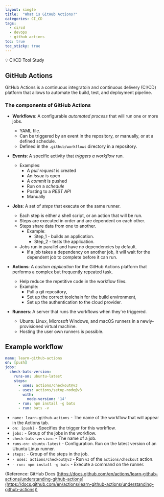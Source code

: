 ```yaml
---
layout: single
title:  "What is GitHub Actions?"
categories: CI_CD
tags:
  - ci/cd
  - devops
  - github actions
toc: true
toc_sticky: true
---
```


💡 CI/CD Tool Study

## GitHub Actions

GitHub Actions is a continuous integratoin and continuous delivery (CI/CD) platform that allows to automate the build, test, and deployment pipeline.

### The components of GitHub Actions

* **Workflows**: A configurable *automated process* that will run one or more jobs.
  * YAML file.
  * Can be triggered by an event in the repository, or manually, or at a defined schedule.
  * Defined in the `.github/workflows` directory in a repository.

   
* **Events**: A specific activity that *triggers a workflow* run.
  * Examples:
    * A *pull request* is created
    * An *issue* is open
    * A *commit* is pushed
    * Run on a *schedule*
    * Posting to a *REST API*
    * Manually

  
* **Jobs**: A set of *steps* that execute on the same runner.
  * Each step is either a shell script, or an action that will be run.
  * Steps are executed in order and are dependent on each other.
  * Steps share data from one to another.
    * Example:
      * Step_1 - builds an application.
      * Step_2 - tests the application.
  * Jobs run in parallel and have no dependencies by default.
    * If a job takes a dependency on another job, it will wait for the dependent job to complete before it can run.

  
* **Actions**: A *custom application* for the GitHub Actions platform that performs a complex but frequently repeated task.
  * Help reduce the repetitive code in the workflow files.
  * Example:
    * Pull a git repository,
    * Set up the correct toolchain for the build environment,
    * Set up the authentication to the cloud provider.

  
* **Runners**: A server that runs the workflows when they're triggered.
  * Ubuntu Linux, Microsoft Windows, and macOS runners in a newly-provisioned virtual machine.
  * Hosting the user own runners is possible.


## Example workflow

```yaml
name: learn-github-actions
on: [push]
jobs:
  check-bats-version:
    runs-on: ubuntu-latest
    steps:
      - uses: actions/checkout@v3
      - uses: actions/setup-node@v3
        with:
          node-version: '14'
      - run: npm install -g bats
      - run: bats -v
```

* `name: learn-github-actions` - The name of the workflow that will appear in the Actions tab.
* `on: [push]` - Specifies the trigger for this workflow.
* `jobs:` - Group of the jobs in the workflow.
* `check-bats-version:` - The name of a job.
* `runs-on: ubuntu-latest` - Configuration. Run on the latest version of an Ubuntu Linux runner.
* `steps:` - Group of the steps in the job.
* `- uses: actions/checkout@v3` - Run `v3` of the `actions/checkout` action.
* `- run: npm install -g bats` - Execute a command on the runner.

  
(Reference: GitHub Docs [https://docs.github.com/en/actions/learn-github-actions/understanding-github-actions](https://docs.github.com/en/actions/learn-github-actions/understanding-github-actions))